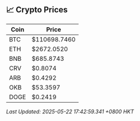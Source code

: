 ## 📈 Crypto Prices

| Coin | Price |
| ---- | ----- |
| BTC | $110698.7460 |
| ETH | $2672.0520 |
| BNB | $685.8743 |
| CRV | $0.8074 |
| ARB | $0.4292 |
| OKB | $53.3597 |
| DOGE | $0.2419 |

_Last Updated: 2025-05-22 17:42:59.341 +0800 HKT_